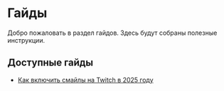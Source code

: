 # Гайды

Добро пожаловать в раздел гайдов. Здесь будут собраны полезные инструкции.

## Доступные гайды

- [Как включить смайлы на Twitch в 2025 году](/emotesGuide)
